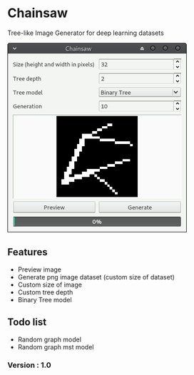 # Chainsaw
Tree-like Image Generator for deep learning datasets

![Chainsaw user interface](images/chainsaw_ui_1.png)

## Features
* Preview image
* Generate png image dataset (custom size of dataset)
* Custom size of image
* Custom tree depth
* Binary Tree model

## Todo list
* Random graph model
* Random graph mst model

### Version : 1.0